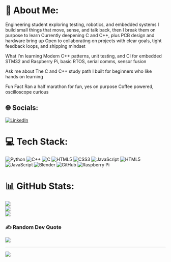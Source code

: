 # 💫 About Me:
Engineering student exploring testing, robotics, and embedded systems
I build small things that move, sense, and talk back, then I break them on purpose to learn
Currently deepening C and C++, plus PCB design and hardware bring up
Open to collaborating on projects with clear goals, tight feedback loops, and shipping mindset

What I’m learning
Modern C++ patterns, unit testing, and CI for embedded
STM32 and Raspberry Pi, basic RTOS, serial comms, sensor fusion

Ask me about
The C and C++ study path I built for beginners who like hands on learning

Fun Fact
Ran a half marathon for fun, yes on purpose
Coffee powered, oscilloscope curious


## 🌐 Socials:
[![LinkedIn](https://img.shields.io/badge/LinkedIn-%230077B5.svg?logo=linkedin&logoColor=white)](https://linkedin.com/in/AbdulRaheemKasumu) 

# 💻 Tech Stack:
![Python](https://img.shields.io/badge/python-3670A0?style=for-the-badge&logo=python&logoColor=ffdd54) ![C++](https://img.shields.io/badge/c++-%2300599C.svg?style=for-the-badge&logo=c%2B%2B&logoColor=white) ![C](https://img.shields.io/badge/c-%2300599C.svg?style=for-the-badge&logo=c&logoColor=white) ![HTML5](https://img.shields.io/badge/html5-%23E34F26.svg?style=for-the-badge&logo=html5&logoColor=white) ![CSS3](https://img.shields.io/badge/css3-%231572B6.svg?style=for-the-badge&logo=css3&logoColor=white) ![JavaScript](https://img.shields.io/badge/javascript-%23323330.svg?style=for-the-badge&logo=javascript&logoColor=%23F7DF1E) ![HTML5](https://img.shields.io/badge/html5-%23E34F26.svg?style=for-the-badge&logo=html5&logoColor=white) ![JavaScript](https://img.shields.io/badge/javascript-%23323330.svg?style=for-the-badge&logo=javascript&logoColor=%23F7DF1E) ![Blender](https://img.shields.io/badge/blender-%23F5792A.svg?style=for-the-badge&logo=blender&logoColor=white) ![GitHub](https://img.shields.io/badge/github-%23121011.svg?style=for-the-badge&logo=github&logoColor=white) ![Raspberry Pi](https://img.shields.io/badge/-Raspberry_Pi-C51A4A?style=for-the-badge&logo=Raspberry-Pi)
# 📊 GitHub Stats:
![](https://github-readme-stats.vercel.app/api?username=HisParadox&theme=dark&hide_border=false&include_all_commits=false&count_private=false)<br/>
![](https://nirzak-streak-stats.vercel.app/?user=HisParadox&theme=dark&hide_border=false)<br/>
![](https://github-readme-stats.vercel.app/api/top-langs/?username=HisParadox&theme=dark&hide_border=false&include_all_commits=false&count_private=false&layout=compact)

### ✍️ Random Dev Quote
![](https://quotes-github-readme.vercel.app/api?type=horizontal&theme=radical)

---
[![](https://visitcount.itsvg.in/api?id=HisParadox&icon=0&color=0)](https://visitcount.itsvg.in)

<!-- Proudly created with GPRM ( https://gprm.itsvg.in ) -->
